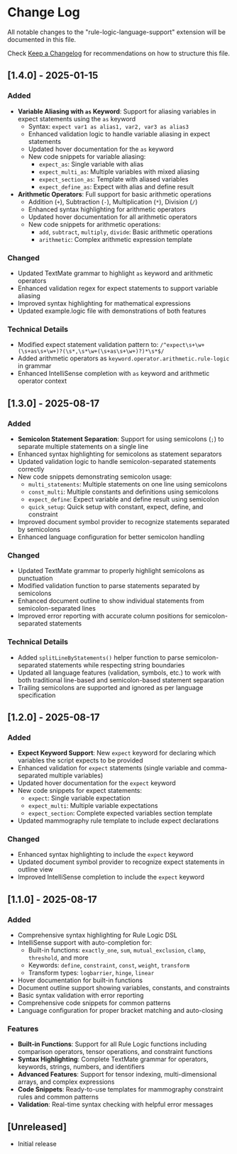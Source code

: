 # Change Log

All notable changes to the "rule-logic-language-support" extension will be documented in this file.

Check [Keep a Changelog](http://keepachangelog.com/) for recommendations on how to structure this file.

## [1.4.0] - 2025-01-15

### Added
- **Variable Aliasing with `as` Keyword**: Support for aliasing variables in expect statements using the `as` keyword
  - Syntax: `expect var1 as alias1, var2, var3 as alias3`
  - Enhanced validation logic to handle variable aliasing in expect statements
  - Updated hover documentation for the `as` keyword
  - New code snippets for variable aliasing:
    - `expect_as`: Single variable with alias
    - `expect_multi_as`: Multiple variables with mixed aliasing
    - `expect_section_as`: Template with aliased variables
    - `expect_define_as`: Expect with alias and define result
- **Arithmetic Operators**: Full support for basic arithmetic operations
  - Addition (`+`), Subtraction (`-`), Multiplication (`*`), Division (`/`)
  - Enhanced syntax highlighting for arithmetic operators
  - Updated hover documentation for all arithmetic operators
  - New code snippets for arithmetic operations:
    - `add`, `subtract`, `multiply`, `divide`: Basic arithmetic operations
    - `arithmetic`: Complex arithmetic expression template

### Changed
- Updated TextMate grammar to highlight `as` keyword and arithmetic operators
- Enhanced validation regex for expect statements to support variable aliasing
- Improved syntax highlighting for mathematical expressions
- Updated example.logic file with demonstrations of both features

### Technical Details
- Modified expect statement validation pattern to: `/^expect\s+\w+(\s+as\s+\w+)?(\s*,\s*\w+(\s+as\s+\w+)?)*\s*$/`
- Added arithmetic operators as `keyword.operator.arithmetic.rule-logic` in grammar
- Enhanced IntelliSense completion with `as` keyword and arithmetic operator context

## [1.3.0] - 2025-08-17

### Added
- **Semicolon Statement Separation**: Support for using semicolons (`;`) to separate multiple statements on a single line
- Enhanced syntax highlighting for semicolons as statement separators
- Updated validation logic to handle semicolon-separated statements correctly
- New code snippets demonstrating semicolon usage:
  - `multi_statements`: Multiple statements on one line using semicolons
  - `const_multi`: Multiple constants and definitions using semicolons
  - `expect_define`: Expect variable and define result using semicolon
  - `quick_setup`: Quick setup with constant, expect, define, and constraint
- Improved document symbol provider to recognize statements separated by semicolons
- Enhanced language configuration for better semicolon handling

### Changed
- Updated TextMate grammar to properly highlight semicolons as punctuation
- Modified validation function to parse statements separated by semicolons
- Enhanced document outline to show individual statements from semicolon-separated lines
- Improved error reporting with accurate column positions for semicolon-separated statements

### Technical Details
- Added `splitLineByStatements()` helper function to parse semicolon-separated statements while respecting string boundaries
- Updated all language features (validation, symbols, etc.) to work with both traditional line-based and semicolon-based statement separation
- Trailing semicolons are supported and ignored as per language specification

## [1.2.0] - 2025-08-17

### Added
- **Expect Keyword Support**: New `expect` keyword for declaring which variables the script expects to be provided
- Enhanced validation for `expect` statements (single variable and comma-separated multiple variables)
- Updated hover documentation for the `expect` keyword
- New code snippets for expect statements:
  - `expect`: Single variable expectation
  - `expect_multi`: Multiple variable expectations
  - `expect_section`: Complete expected variables section template
- Updated mammography rule template to include expect declarations

### Changed
- Enhanced syntax highlighting to include the `expect` keyword
- Updated document symbol provider to recognize expect statements in outline view
- Improved IntelliSense completion to include the `expect` keyword

## [1.1.0] - 2025-08-17

### Added
- Comprehensive syntax highlighting for Rule Logic DSL
- IntelliSense support with auto-completion for:
  - Built-in functions: `exactly_one`, `sum`, `mutual_exclusion`, `clamp`, `threshold`, and more
  - Keywords: `define`, `constraint`, `const`, `weight`, `transform`
  - Transform types: `logbarrier`, `hinge`, `linear`
- Hover documentation for built-in functions
- Document outline support showing variables, constants, and constraints
- Basic syntax validation with error reporting
- Comprehensive code snippets for common patterns
- Language configuration for proper bracket matching and auto-closing

### Features
- **Built-in Functions**: Support for all Rule Logic functions including comparison operators, tensor operations, and constraint functions
- **Syntax Highlighting**: Complete TextMate grammar for operators, keywords, strings, numbers, and identifiers
- **Advanced Features**: Support for tensor indexing, multi-dimensional arrays, and complex expressions
- **Code Snippets**: Ready-to-use templates for mammography constraint rules and common patterns
- **Validation**: Real-time syntax checking with helpful error messages

## [Unreleased]

- Initial release